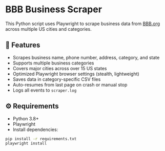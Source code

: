 # BBB Business Scraper

This Python script uses Playwright to scrape business data from [BBB.org](https://www.bbb.org/) across multiple US cities and categories.

## 🚀 Features

- Scrapes business name, phone number, address, category, and state
- Supports multiple business categories
- Covers major cities across over 15 US states
- Optimized Playwright browser settings (stealth, lightweight)
- Saves data in category-specific CSV files
- Auto-resumes from last page on crash or manual stop
- Logs all events to `scraper.log`

## ⚙️ Requirements

- Python 3.8+
- Playwright
- Install dependencies:

```bash
pip install -r requirements.txt
playwright install
